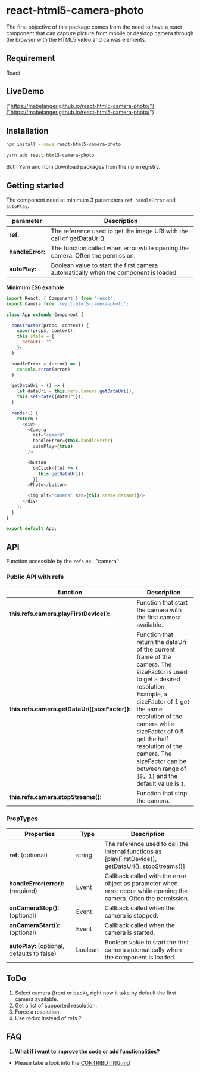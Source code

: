 # react-html5-camera-photo

The first objective of this package comes from the need to have a react component that can capture picture from mobile or desktop camera through the browser with the HTML5 video and canvas elements.

## Requirement
React

## LiveDemo
["https://mabelanger.github.io/react-html5-camera-photo/"]("https://mabelanger.github.io/react-html5-camera-photo/")

## Installation

```bash
npm install --save react-html5-camera-photo
```

```bash
yarn add react-html5-camera-photo
```

Both Yarn and npm download packages from the npm registry.

## Getting started

The component need at minimum 3 parameters `ref`, `handleError` and `autoPlay`.

parameter | Description
--- | ---
**ref:** | The reference used to get the image URI with the call of getDataUri()
**handleError:** | The function called when error while opening the camera. Often the permission.
**autoPlay:** | Boolean value to start the first camera automatically when the component is loaded.

**Minimum ES6 example**
```js
import React, { Component } from 'react';
import Camera from 'react-html5-camera-photo';

class App extends Component {

  constructor(props, context) {
    super(props, context);
    this.state = {
      dataUri: ""
    };
  }

  handleError = (error) => {
    console.error(error)
  }

  getDataUri = () => {
    let dataUri = this.refs.camera.getDataUri();
    this.setState({dataUri});
  }

  render() {
    return (
      <div>
        <Camera
          ref="camera"
          handleError={this.handleError}
          autoPlay={true}
        />

        <button
          onClick={(e) => {
            this.getDataUri();
          }}
        >Photo</button>

        <img alt="camera" src={this.state.dataUri}/>
      </div>
    );
  }
}

export default App;
```

## API
Function accessible by the `refs` ex:. "camera"

### Public API with refs
function | Description
--- | ---
**this.refs.camera.playFirstDevice():** | Function that start the camera with the first camera available.
**this.refs.camera.getDataUri([sizeFactor]):** | Function that return the dataUri of the current frame of the camera. The sizeFactor is used to get a desired resolution. Example, a sizeFactor of 1 get the same resolution of the camera while sizeFactor of 0.5 get the half resolution of the camera. The sizeFactor can be between range of `]0, 1]` and the default value is `1`.
**this.refs.camera.stopStreams():** | Function that stop the camera.

### PropTypes
Properties | Type | Description
--- | --- | ---
**ref:** (optional) | string | The reference used to call the internal functions as [playFirstDevice(), getDataUri(), stopStreams()]
**handleError(error):** (required) | Event | Callback called with the error object as parameter when error occur while opening the camera. Often the permission.
**onCameraStop():** (optional) | Event | Callback called when the camera is stopped.
**onCameraStart():** (optional) | Event | Callback called when the camera is started.
**autoPlay:**  (optional, defaults to false) | boolean | Boolean value to start the first camera automatically when the component is loaded.

## ToDo
1. Select camera (front or back), right now it take by default the first camera available.
2. Get a list of supported resolution.
3. Force a resolution.
4. Use redux instead of refs ?

## FAQ
1. <b>What if i want to improve the code or add functionalities?</b>
  * Please take a look into the [CONTRIBUTING.md](CONTRIBUTING.md)
